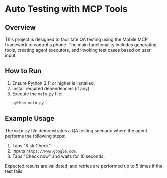# Auto Testing with MCP Tools

## Overview
This project is designed to facilitate QA testing using the Mobile MCP framework to control a phone. The main functionality includes generating tools, creating agent executors, and invoking test cases based on user input.


## How to Run
1. Ensure Python 3.11 or higher is installed.
2. Install required dependencies (if any).
3. Execute the `main.py` file:
   ```bash
   python main.py
   ```

## Example Usage
The `main.py` file demonstrates a QA testing scenario where the agent performs the following steps:
1. Taps "Risk Check".
2. Inputs `https://www.google.com`.
3. Taps "Check now" and waits for 10 seconds.

Expected results are validated, and retries are performed up to 5 times if the test fails.
